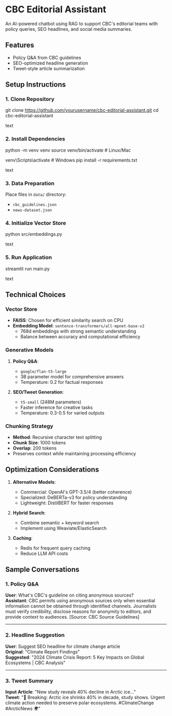 # CBC Editorial Assistant

An AI-powered chatbot using RAG to support CBC's editorial teams with policy queries, SEO headlines, and social media summaries.

## Features
- Policy Q&A from CBC guidelines
- SEO-optimized headline generation
- Tweet-style article summarization

## Setup Instructions

### 1. Clone Repository
git clone https://github.com/yourusername/cbc-editorial-assistant.git
cd cbc-editorial-assistant

text

### 2. Install Dependencies
python -m venv venv
source venv/bin/activate # Linux/Mac

venv\Scripts\activate # Windows
pip install -r requirements.txt

text

### 3. Data Preparation
Place files in `data/` directory:
- `cbc_guidelines.json`
- `news-dataset.json`

### 4. Initialize Vector Store
python src/embeddings.py

text

### 5. Run Application
streamlit run main.py

text

## Technical Choices

### Vector Store
- **FAISS**: Chosen for efficient similarity search on CPU
- **Embedding Model**: `sentence-transformers/all-mpnet-base-v2`
  - 768d embeddings with strong semantic understanding
  - Balance between accuracy and computational efficiency

### Generative Models
1. **Policy Q&A**: 
   - `google/flan-t5-large`
   - 3B parameter model for comprehensive answers
   - Temperature: 0.2 for factual responses

2. **SEO/Tweet Generation**:
   - `t5-small` (248M parameters)
   - Faster inference for creative tasks
   - Temperature: 0.3-0.5 for varied outputs

### Chunking Strategy
- **Method**: Recursive character text splitting
- **Chunk Size**: 1000 tokens
- **Overlap**: 200 tokens
- Preserves context while maintaining processing efficiency

## Optimization Considerations
1. **Alternative Models**:
   - Commercial: OpenAI's GPT-3.5/4 (better coherence)
   - Specialized: DeBERTa-v3 for policy understanding
   - Lightweight: DistilBERT for faster responses

2. **Hybrid Search**:
   - Combine semantic + keyword search
   - Implement using Weaviate/ElasticSearch

3. **Caching**:
   - Redis for frequent query caching
   - Reduce LLM API costs

## Sample Conversations

### 1. Policy Q&A
**User**: What's CBC's guideline on citing anonymous sources?  
**Assistant**: CBC permits using anonymous sources only when essential information cannot be obtained through identified channels. Journalists must verify credibility, disclose reasons for anonymity to editors, and provide context to audiences. [Source: CBC Source Guidelines]

---

### 2. Headline Suggestion  
**User**: Suggest SEO headline for climate change article  
**Original**: "Climate Report Findings"  
**Suggested**: "2024 Climate Crisis Report: 5 Key Impacts on Global Ecosystems | CBC Analysis"

---

### 3. Tweet Summary  
**Input Article**: "New study reveals 40% decline in Arctic ice..."  
**Tweet**: "🚨 Breaking: Arctic ice shrinks 40% in decade, study shows. Urgent climate action needed to preserve polar ecosystems. #ClimateChange #ArcticNews 🌍"
